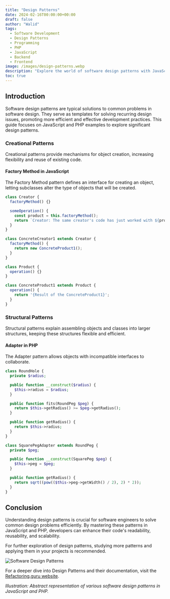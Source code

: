 ```yaml
---
title: "Design Patterns"
date: 2024-02-16T00:00:00+00:00
draft: false
author: "Walid"
tags:
  - Software Development
  - Design Patterns
  - Programming
  - PHP
  - JavaScript
  - Backend
  - Frontend
image: /images/design-patterns.webp
description: "Explore the world of software design patterns with JavaScript and PHP examples, providing solutions to common software design problems, enhancing code readability, reusability, and scalability."
toc: true
---
```


## Introduction

Software design patterns are typical solutions to common problems in software design. They serve as templates for solving recurring design issues, promoting more efficient and effective development practices. This guide focuses on JavaScript and PHP examples to explore significant design patterns.

### Creational Patterns

Creational patterns provide mechanisms for object creation, increasing flexibility and reuse of existing code.

#### Factory Method in JavaScript

The Factory Method pattern defines an interface for creating an object, letting subclasses alter the type of objects that will be created.

```javascript
class Creator {
  factoryMethod() {}

  someOperation() {
    const product = this.factoryMethod();
    return `Creator: The same creator's code has just worked with ${product.operation()}`;
  }
}

class ConcreteCreator1 extends Creator {
  factoryMethod() {
    return new ConcreteProduct1();
  }
}

class Product {
  operation() {}
}

class ConcreteProduct1 extends Product {
  operation() {
    return '{Result of the ConcreteProduct1}';
  }
}
```

### Structural Patterns

Structural patterns explain assembling objects and classes into larger structures, keeping these structures flexible and efficient.

#### Adapter in PHP

The Adapter pattern allows objects with incompatible interfaces to collaborate.

```php
class RoundHole {
  private $radius;

  public function __construct($radius) {
    $this->radius = $radius;
  }

  public function fits(RoundPeg $peg) {
    return $this->getRadius() >= $peg->getRadius();
  }

  public function getRadius() {
    return $this->radius;
  }
}

class SquarePegAdapter extends RoundPeg {
  private $peg;

  public function __construct(SquarePeg $peg) {
    $this->peg = $peg;
  }

  public function getRadius() {
    return sqrt((pow(($this->peg->getWidth() / 2), 2) * 2));
  }
}
```

## Conclusion

Understanding design patterns is crucial for software engineers to solve common design problems efficiently. By mastering these patterns in JavaScript and PHP, developers can enhance their code's readability, reusability, and scalability.

For further exploration of design patterns, studying more patterns and applying them in your projects is recommended.

![Software Design Patterns](/images/software_design_patterns.png)

For a deeper dive into Design Patterns and their documentation, visit the [Refactoring.guru website](https://refactoring.guru/).


*Illustration: Abstract representation of various software design patterns in JavaScript and PHP.*